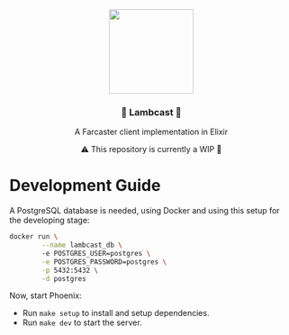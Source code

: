 <div align="center">
  <img src="https://github.com/lambdaclass/lambcast/assets/30054528/feef1ca5-90d0-4846-9fbd-de8fb9653813" width="150"/>

  ### 🐐 Lambcast 🐐

  A Farcaster client implementation in Elixir

  ⚠️ This repository is currently a WIP 🔧
</div>

# Development Guide

A PostgreSQL database is needed, using Docker and using this setup for the developing stage:

```sh
docker run \
        --name lambcast_db \ 
        -e POSTGRES_USER=postgres \
        -e POSTGRES_PASSWORD=postgres \
        -p 5432:5432 \
        -d postgres
```

Now, start Phoenix:
  - Run `make setup` to install and setup dependencies.
  - Run `make dev` to start the server.
